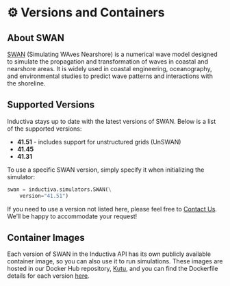 # ⚙️ Versions and Containers

## About SWAN
[SWAN](https://swanmodel.sourceforge.io) (Simulating WAves Nearshore) is a numerical wave model designed to simulate the propagation and transformation 
of waves in coastal and nearshore areas. It is widely used in coastal 
engineering, oceanography, and environmental studies to predict wave 
patterns and interactions with the shoreline.

## Supported Versions
Inductiva stays up to date with the latest versions of SWAN. Below is a list of the supported versions:

- **41.51** - includes support for unstructured grids (UnSWAN)
- **41.45**
- **41.31**

To use a specific SWAN version, simply specify it when initializing the simulator:

```python
swan = inductiva.simulators.SWAN(\
    version="41.51")
```

If you need to use a version not listed here, please feel free to [Contact Us](mailto:support@inductiva.ai).
We’ll be happy to accommodate your request!

## Container Images
Each version of SWAN in the Inductiva API has its own publicly available container image, 
so you can also use it to run simulations. These images are hosted in our Docker Hub repository, 
[Kutu](https://hub.docker.com/r/inductiva/kutu/tags?name=swan), and you can find the 
Dockerfile details for each version [here](https://github.com/inductiva/kutu/tree/main/simulators/swan).